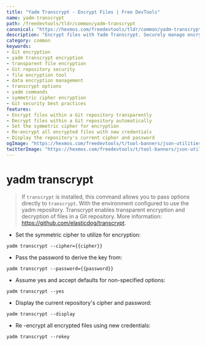 ```yaml
---
title: "Yadm Transcrypt - Encrypt Files | Free DevTools"
name: yadm-transcrypt
path: /freedevtools/tldr/common/yadm-transcrypt
canonical: "https://hexmos.com/freedevtools/tldr/common/yadm-transcrypt/"
description: "Encrypt files with Yadm Transcrypt. Securely manage encrypted files within your Git repository using transparent encryption/decryption. Free online tool, no registration required."
category: common
keywords:
- Git encryption
- yadm transcrypt encryption
- transparent file encryption
- Git repository security
- file encryption tool
- data encryption management
- transcrypt options
- yadm commands
- symmetric cipher encryption
- Git security best practices
features:
- Encrypt files within a Git repository transparently
- Decrypt files within a Git repository automatically
- Set the symmetric cipher for encryption
- Re-encrypt all encrypted files with new credentials
- Display the repository's current cipher and password
ogImage: "https://hexmos.com/freedevtools/t/tool-banners/json-utilities-banner.png"
twitterImage: "https://hexmos.com/freedevtools/t/tool-banners/json-utilities-banner.png"
---
```


# yadm transcrypt

> If `transcrypt` is installed, this command allows you to pass options directly to `transcrypt`.
> With the environment configured to use the yadm repository.
> Transcrypt enables transparent encryption and decryption of files in a Git repository.
> More information: <https://github.com/elasticdog/transcrypt>.

- Set the symmetric cipher to utilize for encryption:

`yadm transcrypt --cipher={{cipher}}`

- Pass the password to derive the key from:

`yadm transcrypt --password={{password}}`

- Assume yes and accept defaults for non-specified options:

`yadm transcrypt --yes`

- Display the current repository's cipher and password:

`yadm transcrypt --display`

- Re -encrypt all encrypted files using new credentials:

`yadm transcrypt --rekey`
